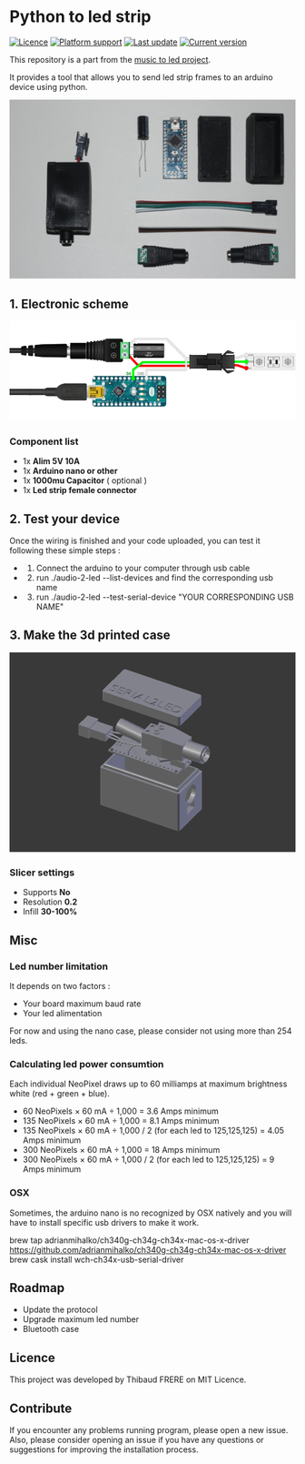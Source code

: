 # Python to led strip

<p align="left">
<a href="https://github.com/tfrere/python-to-led-strip#licence"><img src="https://img.shields.io/badge/licence-MIT-green" alt="Licence"></a>
<a href="https://github.com/tfrere/python-to-led-strip"><img src="https://img.shields.io/badge/platform-osx--64%20%7C%20linux--64-lightgrey" alt="Platform support"></a>
<a href="https://github.com/tfrere/python-to-led-strip"><img src="https://img.shields.io/github/last-commit/tfrere/python-to-led-strip" alt="Last update"></a>
<a href="https://github.com/tfrere/python-to-led-strip"><img src="https://img.shields.io/github/v/tag/tfrere/python-to-led-strip" alt="Current version"></a>
</p>

This repository is a part from the [music to led project](https://github.com/tfrere/python-to-led-strip).

It provides a tool that allows you to send led strip frames to an arduino device using python.

![device](./images/device.jpg)

## 1. Electronic scheme

![electronic-scheme](./images/electronic-scheme.png)

### Component list

- 1x **Alim 5V 10A**
- 1x **Arduino nano or other**
- 1x **1000mu Capacitor** ( optional )
- 1x **Led strip female connector**

## 2. Test your device

Once the wiring is finished and your code uploaded, you can test it following these simple steps :

- 1. Connect the arduino to your computer through usb cable
- 2. run ./audio-2-led --list-devices and find the corresponding usb name
- 3. run ./audio-2-led --test-serial-device "YOUR CORRESPONDING USB NAME"

## 3. Make the 3d printed case

![arduino-case](./images/arduino-case.png)

### Slicer settings

- Supports **No**
- Resolution **0.2**
- Infill **30-100%**

## Misc

### Led number limitation

It depends on two factors :

- Your board maximum baud rate
- Your led alimentation

For now and using the nano case, please consider not using more than 254 leds.

### Calculating led power consumtion

Each individual NeoPixel draws up to 60 milliamps at maximum brightness white (red + green + blue).

- 60 NeoPixels × 60 mA ÷ 1,000 = 3.6 Amps minimum
- 135 NeoPixels × 60 mA ÷ 1,000 = 8.1 Amps minimum
- 135 NeoPixels × 60 mA ÷ 1,000 / 2 (for each led to 125,125,125) = 4.05 Amps minimum
- 300 NeoPixels × 60 mA ÷ 1,000 = 18 Amps minimum
- 300 NeoPixels × 60 mA ÷ 1,000 / 2 (for each led to 125,125,125) = 9 Amps minimum

### OSX

Sometimes, the arduino nano is no recognized by OSX natively and you will have to install specific usb drivers to make it work.

brew tap adrianmihalko/ch340g-ch34g-ch34x-mac-os-x-driver https://github.com/adrianmihalko/ch340g-ch34g-ch34x-mac-os-x-driver
brew cask install wch-ch34x-usb-serial-driver

## Roadmap

- Update the protocol
- Upgrade maximum led number
- Bluetooth case

## Licence

This project was developed by Thibaud FRERE on MIT Licence.

## Contribute

If you encounter any problems running program, please open a new issue. Also, please consider opening an issue if you have any questions or suggestions for improving the installation process.
